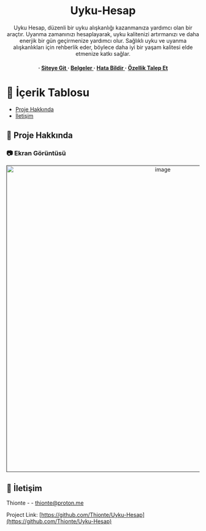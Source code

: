 <div align='center'>

<h1>Uyku-Hesap</h1>
<p>Uyku Hesap, düzenli bir uyku alışkanlığı kazanmanıza yardımcı olan bir araçtır. Uyanma zamanınızı hesaplayarak, uyku kalitenizi artırmanızı ve daha enerjik bir gün geçirmenize yardımcı olur. Sağlıklı uyku ve uyanma alışkanlıkları için rehberlik eder, böylece daha iyi bir yaşam kalitesi elde etmenize katkı sağlar.</p>

<h4> <span>· </span> <a href="https://uykuhesap.vercel.app/"> Siteye Git </a> <span>  · </span> <a href="https://github.com/thionte/Uyku-Hesap/blob/master/README.md"> Belgeler </a> <span> · </span> <a href="https://github.com/thionte/Uyku-Hesap/issues"> Hata Bildir </a> <span> · </span> <a href="https://github.com/thionte/Uyku-Hesap/issues"> Özellik Talep Et </a> </h4>


</div>

# :notebook_with_decorative_cover: İçerik Tablosu

- [Proje Hakkında](#star2-about-the-project)
- [İletişim](#handshake-contact)


## :star2: Proje Hakkında

### :camera: Ekran Görüntüsü
<div align="center"> <a href=""><img src="https://i.imgur.com/UB6poJy.jpg" alt='image' width='800'/></a> </div>



## :handshake: İletişim

Thionte - - thionte@proton.me

Project Link: [https://github.com/Thionte/Uyku-Hesap](https://github.com/Thionte/Uyku-Hesap)
